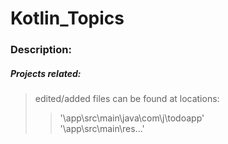 # Kotlin_Topics


### Description:  
##### Projects related:  
> edited/added files can be found at locations:  
>> '<project-root-dir>\app\src\main\java\com\j\todoapp'  
>> '<project-root-dir>\app\src\main\res\...'  
